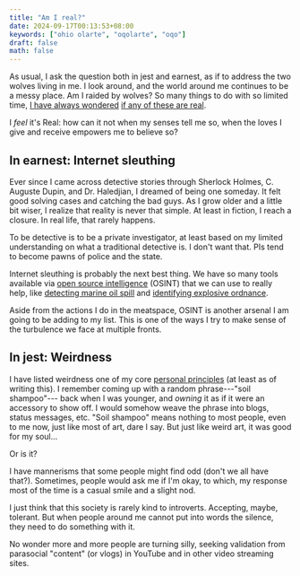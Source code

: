 ```yaml
---
title: "Am I real?"
date: 2024-09-17T00:13:53+08:00
keywords: ["ohio olarte", "oqolarte", "oqo"]
draft: false
math: false
---
```


As usual, I ask the question both in jest and earnest, as if to address
the two wolves living in me. I look around,
and the world around me continues to be a messy place. Am I raided by
wolves? So many things to
do with so limited time, [I have always wondered](/55) [if any of these are real](/121).

I *feel* it's Real: how can it not when my senses tell me so, when the
loves I give and receive empowers me to believe so?

## In earnest: Internet sleuthing

Ever since I came across detective stories through Sherlock Holmes, C.
Auguste Dupin, and Dr. Haledjian, I dreamed of being one someday. It
felt good solving cases and catching the bad guys. As I
grow older and a little bit wiser, I realize that reality is never that
simple. At least in fiction, I reach a closure. In real life, that
rarely happens.

To be detective is to be a private investigator, at least based on my
limited understanding on what a traditional detective is. I don't want
that. PIs tend to become pawns of police and the state.

Internet sleuthing is probably the next best thing. We have so many
tools available via [open source intelligence](/osint) (OSINT) that we can use
to really help, like
[detecting marine oil spill](https://www.bellingcat.com/resources/how-tos/2024/08/30/marine-oil-spill-detection-guide/) and
[identifying explosive ordnance](https://www.bellingcat.com/resources/how-tos/2024/07/31/a-beginners-guide-to-identifying-explosive-ordnance-in-social-media-imagery/).

Aside from the actions I do in the meatspace, OSINT is another arsenal I
am going to be adding to my list. This is one of the ways I try to make
sense of the turbulence we face at multiple fronts.

## In jest: Weirdness

I have listed weirdness one of my core
[personal principles](/personal-principles) (at least as of writing this).
I remember coming up with a random phrase---"soil shampoo"--- back when
I was younger, and
*owning* it as if it were an accessory to show off. I would somehow
weave the phrase into blogs, status messages, etc. "Soil shampoo" means
nothing to most people, even to me now, just like most of art, dare I say.
But just like weird art, it was good for my soul...

Or is it?

I have mannerisms that some people might find odd (don't we all have
that?). Sometimes, people would ask me if I'm okay, to which, my
response most of the time is a casual smile and a slight nod.

I just think that this society is rarely kind to introverts. Accepting,
maybe, tolerant. But when people around me cannot put into words the
silence, they need to do something with it.

No wonder more and more people are turning silly, seeking validation
from parasocial "content" (or vlogs) in YouTube and in other video
streaming sites.
